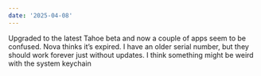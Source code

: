```yaml
---
date: '2025-04-08'
---
```


Upgraded to the latest Tahoe beta and now a couple of apps seem to be confused. Nova thinks it’s expired. I have an older serial number, but they should work forever just without updates. I think something might be weird with the system keychain